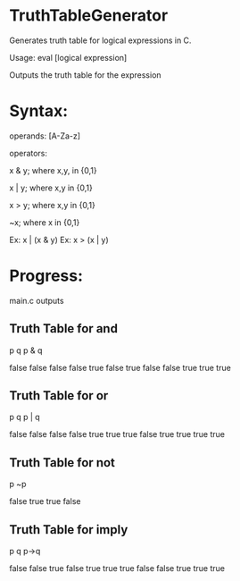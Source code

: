 # TruthTableGenerator
Generates truth table for logical expressions in C.

Usage: eval [logical expression]

Outputs the truth table for the expression

# Syntax:

operands: 
	[A-Za-z]
	
operators:

x & y; where x,y, in {0,1}
	
x | y; where x,y in {0,1}
	
x > y; where x,y in {0,1}

~x; where x in {0,1}

Ex: x | (x & y)
Ex: x > (x | y)

# Progress:

main.c outputs

Truth Table for  and
------------------
p       q        p & q

false   false   false
false   true    false
true    false   false
true    true    true



Truth Table for  or
------------------
p       q        p | q

false   false   false
false   true    true
true    false   true
true    true    true



Truth Table for  not
------------------
p       ~p

false   true
true    false



Truth Table for  imply
------------------
p       q        p->q

false   false   true
false   true    true
true    false   false
true    true    true
